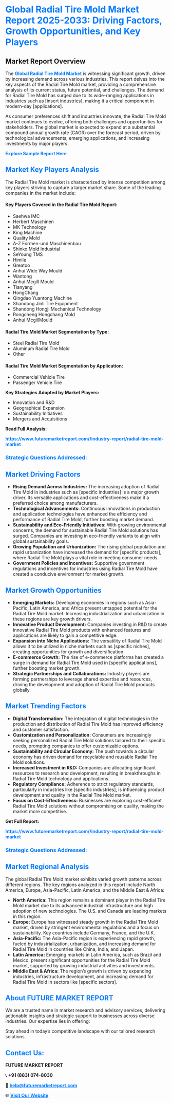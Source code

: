 <h1 style="color: #007BFF;">Global Radial Tire Mold Market Report 2025-2033: Driving Factors, Growth Opportunities, and Key Players</h1>

<section id="overview">
<h2>Market Report Overview</h2>
<p>The <a href="https://www.futuremarketreport.com//industry-report/radial-tire-mold-market" style="color: #007BFF; text-decoration: none;"><strong>Global Radial Tire Mold Market</strong></a> is witnessing significant growth, driven by increasing demand across various industries. This report delves into the key aspects of the Radial Tire Mold market, providing a comprehensive analysis of its current status, future potential, and challenges. The demand for Radial Tire Mold has surged due to its wide-ranging applications in industries such as [insert industries], making it a critical component in modern-day [applications].</p>
<p>As consumer preferences shift and industries innovate, the Radial Tire Mold market continues to evolve, offering both challenges and opportunities for stakeholders. The global market is expected to expand at a substantial compound annual growth rate (CAGR) over the forecast period, driven by technological advancements, emerging applications, and increasing investments by major players.</p>
</section>

<section id="overview">
<p><a href="https://www.futuremarketreport.com//request-sample/reportId=91034" style="color: #007BFF; text-decoration: none;"><strong>Explore Sample Report Here</strong></a></p>
</section>

<section id="key-players">
<h2 style="color: #007BFF;">Market Key Players Analysis</h2>
<p>The Radial Tire Mold market is characterized by intense competition among key players striving to capture a larger market share. Some of the leading companies in the market include:</p>
<h4>Key Players Covered in the Radial Tire Mold Report:</h4>
<ul><li>Saehwa IMC</li><li>Herbert Maschinen</li><li>MK Technology</li><li>King Machine</li><li>Quality Mold</li><li>A-Z Formen-und Maschinenbau</li><li>Shinko Mold Industrial</li><li>SeYoung TMS</li><li>Himile</li><li>Greatoo</li><li>Anhui Wide Way Mould</li><li>Wantong</li><li>Anhui Mcgill Mould</li><li>Tianyang</li><li>HongChang</li><li>Qingdao Yuantong Machine</li><li>Shandong Jinli Tire Equipment</li><li>Shandong Hongji Mechanical Technology</li><li>Rongcheng Hongchang Mold</li><li>Anhui McgillMould</li></ul>
<h4>Radial Tire Mold Market Segmentation by Type:</h4>
<ul><li>Steel Radial Tire Mold</li><li>Aluminum Radial Tire Mold</li><li>Other</li></ul>

<h4>Radial Tire Mold Market Segmentation by Application:</h4>
<ul><li>Commercial Vehicle Tire</li><li>Passenger Vehicle Tire</li></ul>
<p><strong>Key Strategies Adopted by Market Players:</strong></p>
<ul>
<li>Innovation and R&D</li>
<li>Geographical Expansion</li>
<li>Sustainability Initiatives</li>
<li>Mergers and Acquisitions</li>
</ul>
</section>

<section>
<p><strong>Read Full Analysis: </strong></p><a href="https://www.futuremarketreport.com//industry-report/radial-tire-mold-market" style="color: #007BFF; text-decoration: none;"><strong>https://www.futuremarketreport.com//industry-report/radial-tire-mold-market</strong></a>
<h3 style="color: #007BFF;">Strategic Questions Addressed:</h3>
</section>

<section id="driving-factors">
<h2 style="color: #007BFF;">Market Driving Factors</h2>
<ul>
<li><strong>Rising Demand Across Industries:</strong> The increasing adoption of Radial Tire Mold in industries such as [specific industries] is a major growth driver. Its versatile applications and cost-effectiveness make it a preferred choice among manufacturers.</li>
<li><strong>Technological Advancements:</strong> Continuous innovations in production and application technologies have enhanced the efficiency and performance of Radial Tire Mold, further boosting market demand.</li>
<li><strong>Sustainability and Eco-Friendly Initiatives:</strong> With growing environmental concerns, the demand for sustainable Radial Tire Mold solutions has surged. Companies are investing in eco-friendly variants to align with global sustainability goals.</li>
<li><strong>Growing Population and Urbanization:</strong> The rising global population and rapid urbanization have increased the demand for [specific products], where Radial Tire Mold plays a vital role in meeting consumer needs.</li>
<li><strong>Government Policies and Incentives:</strong> Supportive government regulations and incentives for industries using Radial Tire Mold have created a conducive environment for market growth.</li>
</ul>
</section>

<section id="growth-opportunities">
<h2 style="color: #007BFF;">Market Growth Opportunities</h2>
<ul>
<li><strong>Emerging Markets:</strong> Developing economies in regions such as Asia-Pacific, Latin America, and Africa present untapped potential for the Radial Tire Mold market. Increasing industrialization and urbanization in these regions are key growth drivers.</li>
<li><strong>Innovative Product Development:</strong> Companies investing in R&D to create innovative Radial Tire Mold products with enhanced features and applications are likely to gain a competitive edge.</li>
<li><strong>Expansion into Niche Applications:</strong> The versatility of Radial Tire Mold allows it to be utilized in niche markets such as [specific niches], creating opportunities for growth and diversification.</li>
<li><strong>E-commerce Growth:</strong> The rise of e-commerce platforms has created a surge in demand for Radial Tire Mold used in [specific applications], further boosting market growth.</li>
<li><strong>Strategic Partnerships and Collaborations:</strong> Industry players are forming partnerships to leverage shared expertise and resources, driving the development and adoption of Radial Tire Mold products globally.</li>
</ul>
</section>

<section id="trending-factors">
<h2 style="color: #007BFF;">Market Trending Factors</h2>
<ul>
<li><strong>Digital Transformation:</strong> The integration of digital technologies in the production and distribution of Radial Tire Mold has improved efficiency and customer satisfaction.</li>
<li><strong>Customization and Personalization:</strong> Consumers are increasingly seeking personalized Radial Tire Mold solutions tailored to their specific needs, prompting companies to offer customizable options.</li>
<li><strong>Sustainability and Circular Economy:</strong> The push towards a circular economy has driven demand for recyclable and reusable Radial Tire Mold solutions.</li>
<li><strong>Increased Investment in R&D:</strong> Companies are allocating significant resources to research and development, resulting in breakthroughs in Radial Tire Mold technology and applications.</li>
<li><strong>Regulatory Compliance:</strong> Adherence to strict regulatory standards, particularly in industries like [specific industries], is influencing product development and quality in the Radial Tire Mold market.</li>
<li><strong>Focus on Cost-Effectiveness:</strong> Businesses are exploring cost-efficient Radial Tire Mold solutions without compromising on quality, making the market more competitive.</li>
</ul>
</section>

<section>
<p><strong>Get Full Report: </strong></p><a href="https://www.futuremarketreport.com//industry-report/radial-tire-mold-market" style="color: #007BFF; text-decoration: none;"><strong>https://www.futuremarketreport.com//industry-report/radial-tire-mold-market</strong></a>
<h3 style="color: #007BFF;">Strategic Questions Addressed:</h3>
</section>


<section id="regional-analysis">
<h2 style="color: #007BFF;">Market Regional Analysis</h2>
<p>The global Radial Tire Mold market exhibits varied growth patterns across different regions. The key regions analyzed in this report include North America, Europe, Asia-Pacific, Latin America, and the Middle East & Africa:</p>
<ul>
<li><strong>North America:</strong> This region remains a dominant player in the Radial Tire Mold market due to its advanced industrial infrastructure and high adoption of new technologies. The U.S. and Canada are leading markets in this region.</li>
<li><strong>Europe:</strong> Europe has witnessed steady growth in the Radial Tire Mold market, driven by stringent environmental regulations and a focus on sustainability. Key countries include Germany, France, and the U.K.</li>
<li><strong>Asia-Pacific:</strong> The Asia-Pacific region is experiencing rapid growth, fueled by industrialization, urbanization, and increasing demand for Radial Tire Mold in countries like China, India, and Japan.</li>
<li><strong>Latin America:</strong> Emerging markets in Latin America, such as Brazil and Mexico, present significant opportunities for the Radial Tire Mold market, supported by growing industrial activities and investments.</li>
<li><strong>Middle East & Africa:</strong> The region’s growth is driven by expanding industries, infrastructure development, and increasing demand for Radial Tire Mold in sectors like [specific sectors].</li>
</ul>
</section>

<footer>
<h2 style="color: #007BFF;">About FUTURE MARKET REPORT</h2>
<p>We are a trusted name in market research and advisory services, delivering actionable insights and strategic support to businesses across diverse industries. Our expertise lies in offering:</p>

<p>Stay ahead in today’s competitive landscape with our tailored research solutions.</p>

<h2 style="color: #007BFF;">Contact Us:</h2>
<p><strong>FUTURE MARKET REPORT</strong></p>
<p>📞 <strong>+91 (883) 074-8030</strong></p>
<p>📧 <strong><a href="mailto:help@futuremarketreport.com" style="color: #007BFF;">help@futuremarketreport.com</a></strong></p>
<p>🌐 <strong><a href="https://www.futuremarketreport.com/" style="color: #007BFF;">Visit Our Website</a></strong></p>
</footer>
